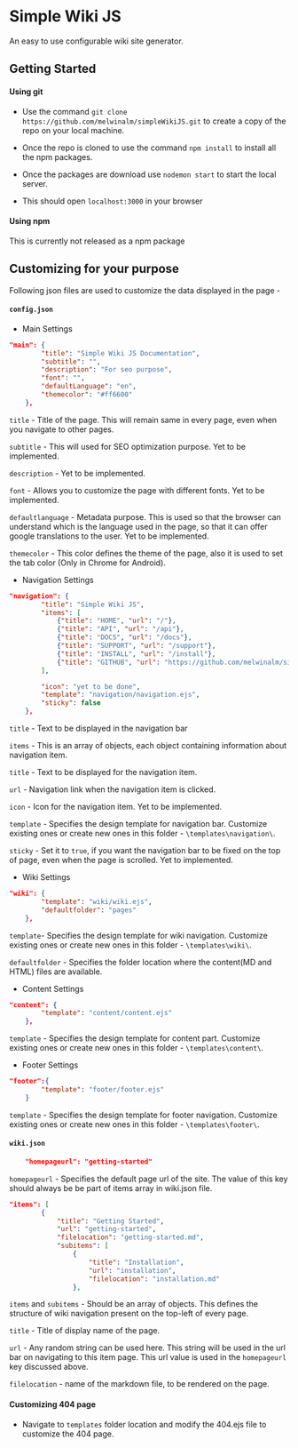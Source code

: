 # Simple Wiki JS

An easy to use configurable wiki site generator.

## Getting Started

#### Using git

- Use the command `git clone https://github.com/melwinalm/simpleWikiJS.git` to create a copy of the repo on your local machine.

- Once the repo is cloned to use the command `npm install` to install all the npm packages.

- Once the packages are download use `nodemon start` to start the local server.

- This should open `localhost:3000` in your browser

#### Using npm 

This is currently not released as a npm package

## Customizing for your purpose

Following json files are used to customize the data displayed in the page -

#### `config.json`

- Main Settings

```json
"main": {
        "title": "Simple Wiki JS Documentation",
        "subtitle": "",
        "description": "For seo purpose",
        "font": "",
        "defaultLanguage": "en",
        "themecolor": "#ff6600"
    },
```

`title` - Title of the page. This will remain same in every page, even when you navigate to other pages.

`subtitle` - This will used for SEO optimization purpose. Yet to be implemented.

`description` - Yet to be implemented.

`font` - Allows you to customize the page with different fonts. Yet to be implemented.

`defaultlanguage` - Metadata purpose. This is used so that the browser can understand which is the language used in the page, so that it can offer google translations to the user. Yet to be implemented.

`themecolor` - This color defines the theme of the page, also it is used to set the tab color (Only in Chrome for Android).

- Navigation Settings

```json
"navigation": {
        "title": "Simple Wiki JS",
        "items": [
            {"title": "HOME", "url": "/"},
            {"title": "API", "url": "/api"},
            {"title": "DOCS", "url": "/docs"},
            {"title": "SUPPORT", "url": "/support"},
            {"title": "INSTALL", "url": "/install"},
            {"title": "GITHUB", "url": "https://github.com/melwinalm/simplewikijs"}
        ],

        "icon": "yet to be done",
        "template": "navigation/navigation.ejs",
        "sticky": false
    },
```

`title` - Text to be displayed in the navigation bar

`items` - This is an array of objects, each object containing information about navigation item.

`title` - Text to be displayed for the navigation item.

`url` - Navigation link when the navigation item is clicked.

`icon` - Icon for the navigation item. Yet to be implemented.

`template` - Specifies the design template for navigation bar. Customize existing ones or create new ones in this folder  - `\templates\navigation\`.

`sticky` - Set it to `true`, if you want the navigation bar to be fixed on the top of page, even when the page is scrolled. Yet to implemented.

- Wiki Settings

```json
"wiki": {
        "template": "wiki/wiki.ejs",
        "defaultfolder": "pages"
    },
```

`template`- Specifies the design template for wiki navigation. Customize existing ones or create new ones in this folder  - `\templates\wiki\`.

`defaultfolder` - Specifies the folder location where the content(MD and HTML) files are available.

- Content Settings

```json
"content": {
        "template": "content/content.ejs"
    },
```

`template` - Specifies the design template for content part. Customize existing ones or create new ones in this folder  - `\templates\content\`.

- Footer Settings

```json
"footer":{
        "template": "footer/footer.ejs"
    }
```

`template` - Specifies the design template for footer navigation. Customize existing ones or create new ones in this folder  - `\templates\footer\`.

#### `wiki.json`

```json
    "homepageurl": "getting-started"
```

`homepageurl` - Specifies the default page url of the site. The value of this key should always be be part of items array in wiki.json file.

```json
"items": [
        {
            "title": "Getting Started",
            "url": "getting-started",
            "filelocation": "getting-started.md",
            "subitems": [
                {
                    "title": "Installation",
                    "url": "installation",
                    "filelocation": "installation.md"
                },
```

`items` and `subitems` - Should be an array of objects. This defines the structure of wiki navigation present on the top-left of every page.

`title` - Title of display name of the page.

`url` - Any random string can be used here. This string will be used in the url bar on navigating to this item page. This url value is used in the `homepageurl` key discussed above.

`filelocation` - name of the markdown file, to be rendered on the page.

#### Customizing 404 page

- Navigate to `templates` folder location and modify the 404.ejs file to customize the 404 page.